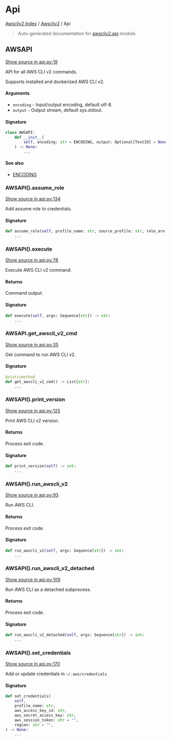 # Api

[Awscliv2 Index](../README.md#awscliv2-index) /
[Awscliv2](./index.md#awscliv2) /
Api

> Auto-generated documentation for [awscliv2.api](https://github.com/youtype/awscliv2/blob/main/awscliv2/api.py) module.

## AWSAPI

[Show source in api.py:19](https://github.com/youtype/awscliv2/blob/main/awscliv2/api.py#L19)

API for all AWS CLI v2 commands.

Supports installed and dockerized AWS CLI v2.

#### Arguments

- `encoding` - Input/output encoding, default utf-8.
- `output` - Output stream, default sys.stdout.

#### Signature

```python
class AWSAPI:
    def __init__(
        self, encoding: str = ENCODING, output: Optional[TextIO] = None
    ) -> None:
        ...
```

#### See also

- [ENCODING](./constants.md#encoding)

### AWSAPI().assume_role

[Show source in api.py:134](https://github.com/youtype/awscliv2/blob/main/awscliv2/api.py#L134)

Add assume role to credentials.

#### Signature

```python
def assume_role(self, profile_name: str, source_profile: str, role_arn: str) -> None:
    ...
```

### AWSAPI().execute

[Show source in api.py:78](https://github.com/youtype/awscliv2/blob/main/awscliv2/api.py#L78)

Execute AWS CLI v2 command.

#### Returns

Command output.

#### Signature

```python
def execute(self, args: Sequence[str]) -> str:
    ...
```

### AWSAPI.get_awscli_v2_cmd

[Show source in api.py:35](https://github.com/youtype/awscliv2/blob/main/awscliv2/api.py#L35)

Get command to run AWS CLI v2.

#### Signature

```python
@staticmethod
def get_awscli_v2_cmd() -> List[str]:
    ...
```

### AWSAPI().print_version

[Show source in api.py:125](https://github.com/youtype/awscliv2/blob/main/awscliv2/api.py#L125)

Print AWS CLI v2 version.

#### Returns

Process exit code.

#### Signature

```python
def print_version(self) -> int:
    ...
```

### AWSAPI().run_awscli_v2

[Show source in api.py:93](https://github.com/youtype/awscliv2/blob/main/awscliv2/api.py#L93)

Run AWS CLI.

#### Returns

Process exit code.

#### Signature

```python
def run_awscli_v2(self, args: Sequence[str]) -> int:
    ...
```

### AWSAPI().run_awscli_v2_detached

[Show source in api.py:109](https://github.com/youtype/awscliv2/blob/main/awscliv2/api.py#L109)

Run AWS CLI as a detached subprocess.

#### Returns

Process exit code.

#### Signature

```python
def run_awscli_v2_detached(self, args: Sequence[str]) -> int:
    ...
```

### AWSAPI().set_credentials

[Show source in api.py:170](https://github.com/youtype/awscliv2/blob/main/awscliv2/api.py#L170)

Add or update credentials in `~/.aws/credentials`

#### Signature

```python
def set_credentials(
    self,
    profile_name: str,
    aws_access_key_id: str,
    aws_secret_access_key: str,
    aws_session_token: str = "",
    region: str = "",
) -> None:
    ...
```
